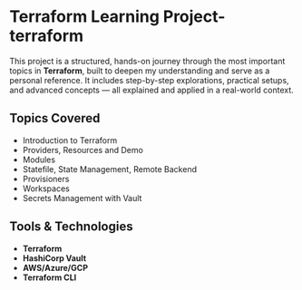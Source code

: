 # Terraform Learning Project-terraform

This project is a structured, hands-on journey through the most important topics in **Terraform**, built to deepen my understanding and serve as a personal reference.
It includes step-by-step explorations, practical setups, and advanced concepts — all explained and applied in a real-world context.

## Topics Covered

* Introduction to Terraform
* Providers, Resources and Demo
* Modules
* Statefile, State Management, Remote Backend
* Provisioners
* Workspaces
* Secrets Management with Vault

## Tools & Technologies

* **Terraform**
* **HashiCorp Vault**
* **AWS/Azure/GCP**
* **Terraform CLI**
